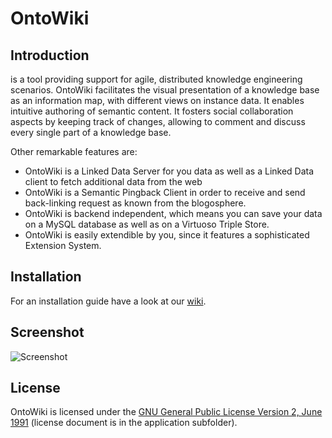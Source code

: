 # OntoWiki

## Introduction

is a tool providing support for agile, distributed knowledge engineering scenarios.
OntoWiki facilitates the visual presentation of a knowledge base as an information map, with different views on instance data.
It enables intuitive authoring of semantic content.
It fosters social collaboration aspects by keeping track of changes, allowing to comment and discuss every single part of a knowledge base.

Other remarkable features are:

* OntoWiki is a Linked Data Server for you data as well as a Linked Data client to fetch additional data from the web
* OntoWiki is a Semantic Pingback Client in order to receive and send back-linking request as known from the blogosphere.
* OntoWiki is backend independent, which means you can save your data on a MySQL database as well as on a Virtuoso Triple Store.
* OntoWiki is easily extendible by you, since it features a sophisticated Extension System.

## Installation

For an installation guide have a look at our [wiki](https://github.com/AKSW/OntoWiki/wiki/GetOntowikiUsers).

## Screenshot

![Screenshot](http://lh4.ggpht.com/-kXpKMqBBCIU/Tpx45SUaItI/AAAAAAAAA9w/aPYaNQjcpvo/s800/ontowiki.png)

## License

OntoWiki is licensed under the [GNU General Public License Version 2, June 1991](http://www.gnu.org/licenses/gpl-2.0.txt) (license document is in the application subfolder).
